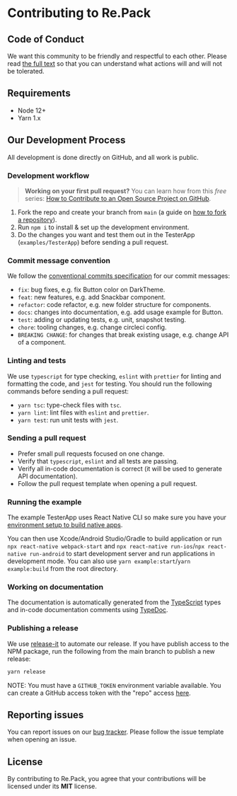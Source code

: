 # Contributing to Re.Pack

## Code of Conduct

We want this community to be friendly and respectful to each other. Please read [the full text](./CODE_OF_CONDUCT.md) so that you can understand what actions will and will not be tolerated.

## Requirements

- Node 12+
- Yarn 1.x

## Our Development Process

All development is done directly on GitHub, and all work is public.

### Development workflow

> **Working on your first pull request?** You can learn how from this *free* series: [How to Contribute to an Open Source Project on GitHub](https://egghead.io/series/how-to-contribute-to-an-open-source-project-on-github).

1. Fork the repo and create your branch from `main` (a guide on [how to fork a repository](https://help.github.com/articles/fork-a-repo/)).
2. Run `npm i` to install & set up the development environment.
3. Do the changes you want and test them out in the TesterApp (`examples/TesterApp`) before sending a pull request.

### Commit message convention

We follow the [conventional commits specification](https://www.conventionalcommits.org/en) for our commit messages:

- `fix`: bug fixes, e.g. fix Button color on DarkTheme.
- `feat`: new features, e.g. add Snackbar component.
- `refactor`: code refactor, e.g. new folder structure for components.
- `docs`: changes into documentation, e.g. add usage example for Button.
- `test`: adding or updating tests, e.g. unit, snapshot testing.
- `chore`: tooling changes, e.g. change circleci config.
- `BREAKING CHANGE`: for changes that break existing usage, e.g. change API of a component.

### Linting and tests

We use `typescript` for type checking, `eslint` with `prettier` for linting and formatting the code, and `jest` for testing. You should run the following commands before sending a pull request:

- `yarn tsc`: type-check files with `tsc`.
- `yarn lint`: lint files with `eslint` and `prettier`.
- `yarn test`: run unit tests with `jest`.

### Sending a pull request

- Prefer small pull requests focused on one change.
- Verify that `typescript`, `eslint` and all tests are passing.
- Verify all in-code documentation is correct (it will be used to generate API documentation).
- Follow the pull request template when opening a pull request.

### Running the example

The example TesterApp uses React Native CLI so make sure you have your [environment setup to build native apps](https://reactnative.dev/docs/environment-setup).

You can then use Xcode/Android Studio/Gradle to build application or run `npx react-native webpack-start` and `npx react-native run-ios`/`npx react-native run-android` to start development server and run applications in development mode. You can also use `yarn example:start`/`yarn example:build` from the root directory.

### Working on documentation

The documentation is automatically generated from the [TypeScript](https://www.typescriptlang.org/) types and in-code documentation comments using [TypeDoc](https://typedoc.org/).

### Publishing a release

We use [release-it](https://github.com/webpro/release-it) to automate our release. If you have publish access to the NPM package, run the following from the main branch to publish a new release:

```sh
yarn release
```

NOTE: You must have a `GITHUB_TOKEN` environment variable available. You can create a GitHub access token with the "repo" access [here](https://github.com/settings/tokens).

## Reporting issues

You can report issues on our [bug tracker](https://github.com/callstack/repack/issues). Please follow the issue template when opening an issue.

## License

By contributing to Re.Pack, you agree that your contributions will be licensed under its **MIT** license.
